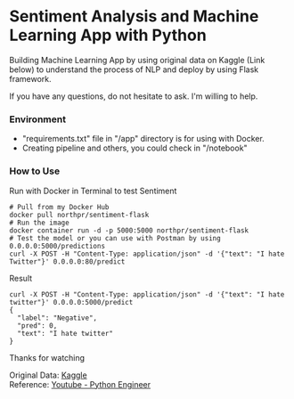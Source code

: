 # Sentiment Analysis and Machine Learning App with Python

Building Machine Learning App by using original data on Kaggle (Link below) to understand the process of NLP and deploy by using Flask framework.

If you have any questions, do not hesitate to ask. I'm willing to help.

### Environment
- "requirements.txt" file in "/app" directory is for using with Docker.
- Creating pipeline and others, you could check in "/notebook"


### How to Use
Run with Docker in Terminal to test Sentiment
```
# Pull from my Docker Hub
docker pull northpr/sentiment-flask
# Run the image
docker container run -d -p 5000:5000 northpr/sentiment-flask
# Test the model or you can use with Postman by using 0.0.0.0:5000/predictions
curl -X POST -H "Content-Type: application/json" -d '{"text": "I hate Twitter"}' 0.0.0.0:80/predict
```
Result
```
curl -X POST -H "Content-Type: application/json" -d '{"text": "I hate twitter"}' 0.0.0.0:5000/predict
{
  "label": "Negative",
  "pred": 0,
  "text": "I hate twitter"
}
```

Thanks for watching

Original Data: [Kaggle](https://www.kaggle.com/datasets/kazanova/sentiment140) <br>
Reference: [Youtube - Python Engineer](https://www.youtube.com/watch?v=S--SD4QbGps&t=903s)
